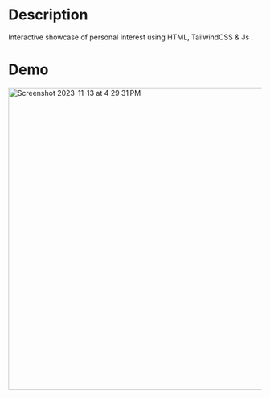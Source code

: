 # Description

Interactive showcase of personal Interest using HTML, TailwindCSS & Js .

# Demo

<img width="600" alt="Screenshot 2023-11-13 at 4 29 31 PM" src="https://github.com/omp28/kzilla-task/assets/127965950/f8897c71-d87d-4b2a-a53c-59ef65e31f94">

